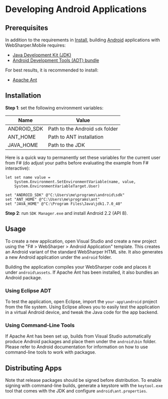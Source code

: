 # Developing Android Applications

## Prerequisites

In addition to the requirements in [Install](Install.md), building
[Android][android] applications with WebSharper.Mobile requires:

* [Java Development Kit (JDK)][jdk]
* [Android Development Tools (ADT) bundle][adt]

For best results, it is recommended to install:

* [Apache Ant][ant]

[ant]: http://ant.apache.org
[android]: http://developer.android.com
[adt]: http://developer.android.com/sdk/index.html
[jdk]: http://www.oracle.com/technetwork/java/javase/downloads/index.html

## Installation

**Step 1**: set the following environment variables:

| Name        | Value                            |
|-------------|----------------------------------|
| ANDROID_SDK | Path to the Android `sdk` folder |
| ANT_HOME    | Path to ANT installation         |
| JAVA_HOME   | Path to the JDK                  |

Here is a quick way to permanently set these variables for the current
user from F# (do adjust your paths before evaluating the example from
F# interactive):

    let set name value =
        System.Environment.SetEnvironmentVariable(name, value,
        System.EnvironmentVariableTarget.User)
 
    set "ANDROID_SDK" @"C:\Users\me\programs\android\sdk"
    set "ANT_HOME" @"C:\Users\me\programs\ant"
    set "JAVA_HOME" @"C:\Program Files\Java\jdk1.7.0_40"

**Step 2**: run `SDK Manager.exe` and install Android 2.2 (API 8).

## Usage

To create a new application, open Visual Studio and create a new
project using the "F# > WebSharper > Android Application" template.
This creates an Android variant of the standard WebSharper HTML site.
It also generates a new Android application under the `android`
folder.

Building the application compiles your WebSharper code and places it
under `android\assets`. If Apache Ant has been installed, it also
bundles an Android package.

### Using Eclipse ADT

To test the application, open Eclipse, import the `your-app\android`
project from the file system. Using Eclipse allows you to easily test
the application in a virtual Android device, and tweak the Java code
for the app backend.

### Using Command-Line Tools

If Apache Ant has been set up, builds from Visual Studio automatically
produce Android packages and place them under the `android\bin`
folder.  Please refer to Android documentation for information on how
to use command-line tools to work with packagse.

## Distributing Apps

Note that release packages should be signed before distribution.  To
enable signing with command-line builds, generate a keystore with the
`keytool.exe` tool that comes with the JDK and configure
`android\ant.properties`.
